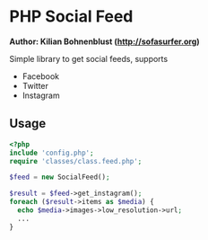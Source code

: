 # PHP Social Feed

**Author: Kilian Bohnenblust (http://sofasurfer.org)**


Simple library to get social feeds, supports
* Facebook
* Twitter
* Instagram

## Usage
```php
<?php
include 'config.php';
require 'classes/class.feed.php';

$feed = new SocialFeed();

$result = $feed->get_instagram();
foreach ($result->items as $media) {
  echo $media->images->low_resolution->url;
  ...
}

```